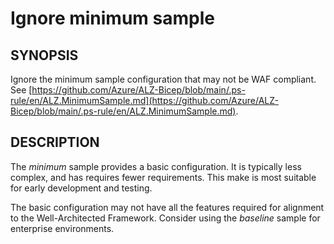 # Ignore minimum sample

## SYNOPSIS

Ignore the minimum sample configuration that may not be WAF compliant.
See [https://github.com/Azure/ALZ-Bicep/blob/main/.ps-rule/en/ALZ.MinimumSample.md](https://github.com/Azure/ALZ-Bicep/blob/main/.ps-rule/en/ALZ.MinimumSample.md).

## DESCRIPTION

The _minimum_ sample provides a basic configuration.
It is typically less complex, and has requires fewer requirements.
This make is most suitable for early development and testing.

The basic configuration may not have all the features required for alignment to the Well-Architected Framework.
Consider using the _baseline_ sample for enterprise environments.
